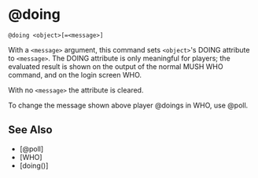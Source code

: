 # @doing
`@doing <object>[=<message>]`

With a `<message>` argument, this command sets `<object>`'s DOING attribute to `<message>`. The DOING attribute is only meaningful for players; the evaluated result is shown on the output of the normal MUSH WHO command, and on the login screen WHO.

With no `<message>` the attribute is cleared.

To change the message shown above player @doings in WHO, use @poll.


## See Also
- [@poll]
- [WHO]
- [doing()]

